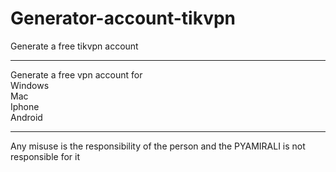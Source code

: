 # Generator-account-tikvpn
Generate a free tikvpn account
<hr>
Generate a free vpn account for
<br>
Windows
<br>
Mac
<br>
Iphone
<br>
Android
<hr>


Any misuse is the responsibility of the person and the PYAMIRALI is not responsible for it
